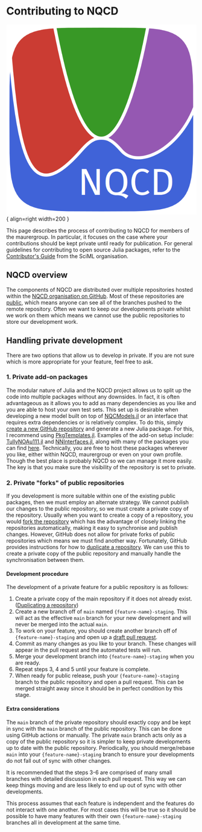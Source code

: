 # Contributing to NQCD

![NQCD logo](../assets/images/julia/nqcdlogo.png){ align=right width=200 }

This page describes the process of contributing to NQCD for members of the maurergroup.
In particular, it focuses on the case where your contributions should be kept private until ready for publication.
For general guidelines for contributing to open source Julia packages, refer to the [Contributor's Guide](https://github.com/SciML/ColPrac) from the SciML organisation.

## NQCD overview

The components of NQCD are distributed over multiple repositories hosted within the [NQCD organisation on GitHub](https://github.com/NQCD).
Most of these repositories are [public](https://docs.github.com/en/repositories/managing-your-repositorys-settings-and-features/managing-repository-settings/setting-repository-visibility),
which means anyone can see all of the branches pushed to the remote repository.
Often we want to keep our developments private whilst we work on them which means we cannot use the public repositories to store our development work.

## Handling private development

There are two options that allow us to develop in private. If you are not sure which is more appropriate for your feature, feel free to ask.

### 1. Private add-on packages

The modular nature of Julia and the NQCD project allows us to split up the code into multiple packages without any downsides. In fact, it is often advantageous as it allows you to add as many dependencies as you like and you are able to host your own test sets.
This set up is desirable when developing a new model built on top of [NQCModels.jl](https://github.com/NQCD/NQCModels.jl) or an interface that requires extra dependencies or is relatively complex.
To do this, simply [create a new GitHub repository](https://docs.github.com/en/get-started/quickstart/create-a-repo) and generate a new Julia package.
For this, I recommend using [PkgTemplates.jl](https://github.com/invenia/PkgTemplates.jl).
Examples of the add-on setup include: [TullyNOAu111.jl](https://github.com/NQCD/TullyNOAu111.jl) and [NNInterfaces.jl](https://github.com/NQCD/NNInterfaces.jl), along with many of the packages you can find [here](https://github.com/NQCD).
Technically, you are free to host these packages wherever you like, either within NQCD, maurergroup or even on your own profile.
Though the best place is probably NQCD so we can manage it more easily.
The key is that you make sure the visibility of the repository is set to private.

### 2. Private "forks" of public repositories

If you development is more suitable within one of the existing public packages, then we must employ an alternate strategy.
We cannot publish our changes to the public repository, so we must create a private copy of the repository.
Usually when you want to create a copy of a repository, you would [fork the repository](https://docs.github.com/en/get-started/quickstart/fork-a-repo) which has the advantage of closely linking the repositories automatically, making it easy to synchronise and publish changes.
However, GitHub does not allow for private forks of public repositories which means we must find another way.
Fortunately, GitHub provides instructions for how to [duplicate a repository](https://docs.github.com/en/repositories/creating-and-managing-repositories/duplicating-a-repository). We can use this to create a private copy of the public repository and manually handle the synchronisation between them.

#### Development procedure

The development of a private feature for a public repository is as follows:

1. Create a private copy of the main repository if it does not already exist. ([Duplicating a repository](https://docs.github.com/en/repositories/creating-and-managing-repositories/duplicating-a-repository))
2. Create a new branch off of `main` named `{feature-name}-staging`.
This will act as the effective `main` branch for your new development and will never be merged into the actual `main`.
3. To work on your feature, you should create another branch off of `{feature-name}-staging` and open up a [draft pull request](https://github.blog/2019-02-14-introducing-draft-pull-requests/).
4. Commit as many changes as you like to your branch. These changes will appear in the pull request and the automated tests will run.
5. Merge your development branch into `{feature-name}-staging` when you are ready.
6. Repeat steps 3, 4 and 5 until your feature is complete.
7. When ready for public release, push your `{feature-name}-staging` branch to the public repository and open a pull request.
This can be merged straight away since it should be in perfect condition by this stage.

#### Extra considerations

The `main` branch of the private repository should exactly copy and be kept in sync with the `main` branch of the public repository. This can be done using GitHub actions or manually.
The private `main` branch acts only as a copy of the public repository so it is simpler to keep private developments up to date with the public repository.
Periodically, you should merge/rebase `main` into your `{feature-name}-staging` branch to ensure your developments do not fall out of sync with other changes.

It is recommended that the steps 3-6 are comprised of many small branches with detailed discussion in each pull request. This way we can keep things moving and are less likely to end up out of sync with other developments.

This process assumes that each feature is independent and the features do not interact with one another.
For most cases this will be true so it should be possible to have many features with their own `{feature-name}-staging` branches all in development at the same time.
